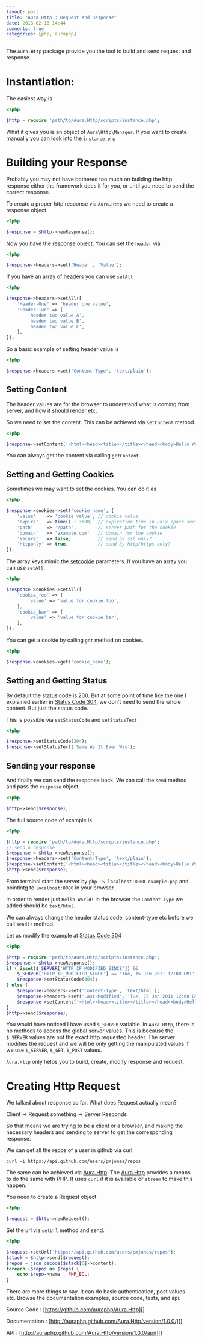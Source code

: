 ```yaml
---
layout: post
title: "Aura.Http : Request and Response"
date: 2013-02-16 14:44
comments: true
categories: [php, auraphp]
---
```


The `Aura.Http` package provide you the tool to build and send request and response.

Instantiation:
==============

The easiest way is 

```php
<?php

$http = require 'path/to/Aura.Http/scripts/instance.php';
```

What it gives you is an object of `Aura\Http\Manager`. If you want to create 
manually you can look into the `instance.php`

Building your Response
======================

Probably you may not have bothered too much on building the http response 
either the framework does it for you, or until you need to send the correct
response.

To create a proper http response via `Aura.Http` we need to create a 
response object.

```php
<?php

$response = $http->newResponse();
```

Now you have the response object. You can set the `header` via 

```php
<?php

$response->headers->set('Header', 'Value');
```
If you have an array of headers you can use `setAll`

```php
<?php

$response->headers->setAll([
    'Header-One' => 'header one value',
    'Header-Two' => [
        'header two value A',
        'header two value B',
        'header two value C',
    ],
]);
```

So a basic example of setting header value is 

```php
<?php

$response->headers->set('Content-Type', 'text/plain');
```

Setting Content
---------------
The header values are for the browser to understand what is coming from 
server, and how it should render etc.

So we need to set the content. This can be achieved via `setContent` method.

```php
<?php

$response->setContent('<html><head><title></title></head><body>Hello World!</body></html>');
```

You can always get the content via calling `getContent`.

Setting and Getting Cookies
---------------------------
Sometimes we may want to set the cookies. You can do it as 

```php
<?php

$response->cookies->set('cookie_name', [
    'value'    => 'cookie value', // cookie value
    'expire'   => time() + 3600,  // expiration time in unix epoch seconds
    'path'     => '/path',        // server path for the cookie
    'domain'   => 'example.com',  // domain for the cookie
    'secure'   => false,          // send by ssl only?
    'httponly' => true,           // send by http/https only?
]);
```
The array keys mimic the [setcookie][] parameters. If you have an array 
you can use `setAll`.

```php
<?php

$response->cookies->setAll([
    'cookie_foo' => [
        'value' => 'value for cookie foo',
    ],
    'cookie_bar' => [
        'value' => 'value for cookie bar',
    ],
]);
```

You can get a cookie by calling `get` method on cookies.

```php
<?php

$response->cookies->get('cookie_name');
```

Setting and Getting Status
--------------------------

By default the status code is 200. But at some point of time 
like the one I explained earlier in [Status Code 304][], we don't need to 
send the whole content. But just the status code.

This is possible via `setStatusCode` and `setStatusText`

```php
<?php

$response->setStatusCode(304);
$response->setStatusText('Same As It Ever Was');
```

Sending your response
---------------------

And finally we can send the response back. We can call the `send` 
method and pass the `response` object.

```php
<?php

$http->send($response);
```

The full source code of example is

```php
<?php

$http = require 'path/to/Aura.Http/scripts/instance.php';
// send a response
$response = $http->newResponse();
$response->headers->set('Content-Type', 'text/plain');
$response->setContent('<html><head><title></title></head><body>Hello World!</body></html>');
$http->send($response);
```

From terminal start the server by `php -S localhost:8000 example.php` and 
pointintg to `localhost:8000` in your browser.

In order to render just `Hello World!` in the browser the `Content-Type` we added should be 
`text/html`.

We can always change the header status code, content-type etc 
before we call `send()` method.

Let us modify the example at [Status Code 304]

```php
<?php

$http = require 'path/to/Aura.Http/scripts/instance.php';
$response = $http->newResponse();
if ( isset($_SERVER['HTTP_IF_MODIFIED_SINCE']) && 
    $_SERVER['HTTP_IF_MODIFIED_SINCE'] == 'Tue, 15 Jan 2011 12:00 GMT' ) {
    $response->setStatusCode(304);
} else {
    $response->headers->set('Content-Type', 'text/html');
    $response->headers->set('Last-Modified', 'Tue, 15 Jan 2011 12:00 GMT');
    $response->setContent('<html><head><title></title></head><body>Hello World!</body></html>');
}
$http->send($response);
```

You would have noticed I have used `$_SERVER` variable. In `Aura.Http`, 
there is no methods to access the global server values. This is because
the `$_SERVER` values are not the exact http requested header. The server
modifies the request and we will be only getting the manipulated values 
if we use `$_SERVER`, `$_GET`, `$_POST` values.

`Aura.Http` only helps you to build, create, modify response and request.

Creating Http Request
=====================

We talked about response so far. What does Request actually mean?

Client -> Request something -> Server Responds

So that means we are trying to be a client or a browser, and making the necessary 
headers and sending to server to get the corresponding response.

We can get all the repos of a user in github via curl.

```
curl -i https://api.github.com/users/pmjones/repos
```

The same can be achieved via [Aura.Http][]. The [Aura.Http][] provides a 
means to do the same with PHP. It uses `curl` if it is available or `stream` 
to make this happen.

You need to create a Request object.

```php
<?php

$request = $http->newRequest();
```

Set the url via `setUrl` method and send.

```php
<?php

$request->setUrl('https://api.github.com/users/pmjones/repos');
$stack = $http->send($request);
$repos = json_decode($stack[0]->content);
foreach ($repos as $repo) {
    echo $repo->name . PHP_EOL;
}
```

There are more things to say. It can do basic authentication, post values etc. 
Browse the documentation examples, source code, tests, and api.

Source Code : [https://github.com/auraphp/Aura.Http][]

Documentation : [http://auraphp.github.com/Aura.Http/version/1.0.0/][]

API : [http://auraphp.github.com/Aura.Http/version/1.0.0/api/][]

[Content-Type]: http://en.wikipedia.org/wiki/Internet_media_type#List_of_common_media_types
[setcookie]: http://php.net/setcookies
[Status Code 304]: http://harikt.com/blog/2012/12/16/status-code-304/
[Aura.Http]: https://github.com/auraphp/Aura.Http
[http://auraphp.github.com/Aura.Http/version/1.0.0/api/]: http://auraphp.github.com/Aura.Http/version/1.0.0/api/
[http://auraphp.github.com/Aura.Http/version/1.0.0/]: http://auraphp.github.com/Aura.Http/version/1.0.0/
[https://github.com/auraphp/Aura.Http]: https://github.com/auraphp/Aura.Http
